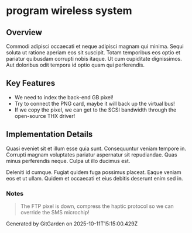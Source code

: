 # program wireless system

## Overview
Commodi adipisci occaecati et neque adipisci magnam qui minima. Sequi soluta ut ratione aperiam eos sit suscipit. Totam temporibus eos optio et pariatur quibusdam corrupti nobis itaque. Ut cum cupiditate dignissimos. Aut doloribus odit tempora id optio quam qui perferendis.

## Key Features
- We need to index the back-end GB pixel!
- Try to connect the PNG card, maybe it will back up the virtual bus!
- If we copy the pixel, we can get to the SCSI bandwidth through the open-source THX driver!

## Implementation Details
Quasi eveniet sit et illum esse quia sunt. Consequuntur veniam tempore in. Corrupti magnam voluptates pariatur aspernatur sit repudiandae. Quas minus perferendis neque. Culpa ut illo ducimus est.
 Deleniti id cumque. Fugiat quidem fuga possimus placeat. Eaque veniam eos et ut ullam. Quidem et occaecati et eius debitis deserunt enim sed in.

### Notes
> The FTP pixel is down, compress the haptic protocol so we can override the SMS microchip!

Generated by GitGarden on 2025-10-11T15:15:00.429Z